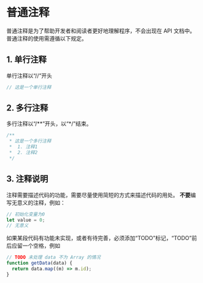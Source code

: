 <!--
 * @Author: ReturnMars
 * @Date: 2023-06-05 17:50:37
 * @LastEditors: ReturnMars
 * @LastEditTime: 2023-06-05 19:04:41
 * @Description: 普通注释
-->

# 普通注释

普通注释是为了帮助开发者和阅读者更好地理解程序，不会出现在 API 文档中。普通注释的使用需遵循以下规定。

## 1. 单行注释

单行注释以“//”开头

```js
// 这是一个单行注释
```

## 2. 多行注释

多行注释以“/\*\*”开头，以“\*/”结束。

```js
/**
 * 这是一个多行注释
 *  1. 注释1
 *  2. 注释2
 */
```
## 3. 注释说明
注释需要描述代码的功能，需要尽量使用简短的方式来描述代码的用处。
**不要**编写无意义的注释，例如：

```js
// 初始化变量为0
let value = 0;
// 无意义
```

如果某段代码有功能未实现，或者有待完善，必须添加“TODO”标记，“TODO”前后应留一个空格，例如

```js
// TODO 未处理 data 不为 Array 的情况
function getData(data) {
  return data.map((m) => m.id);
}
```

